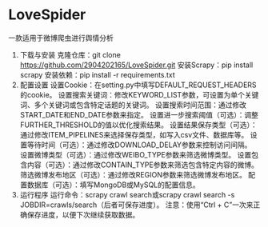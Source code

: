 # LoveSpider
一款适用于微博爬虫进行舆情分析
1. 下载与安装
克隆仓库：git clone https://github.com/2904202165/LoveSpider.git
安装Scrapy：pip install scrapy
安装依赖：pip install -r requirements.txt
2. 配置设置
设置Cookie：在setting.py中填写DEFAULT_REQUEST_HEADERS的cookie。
设置搜索关键词：修改KEYWORD_LIST参数，可设置为单个关键词、多个关键词或包含特定话题的关键词。
设置搜索时间范围：通过修改START_DATE和END_DATE参数来指定。
设置进一步搜索阈值（可选）：调整FURTHER_THRESHOLD的值以优化搜索结果。
设置结果保存类型（可选）：通过修改ITEM_PIPELINES来选择保存类型，如写入csv文件、数据库等。
设置等待时间（可选）：通过修改DOWNLOAD_DELAY参数来控制访问间隔。
设置微博类型（可选）：通过修改WEIBO_TYPE参数来筛选微博类型。
设置包含内容（可选）：通过修改CONTAIN_TYPE参数来筛选包含特定内容的微博。
筛选微博发布地区（可选）：通过修改REGION参数来筛选微博发布地区。
配置数据库（可选）：填写MongoDB或MySQL的配置信息。
3. 运行程序
运行命令：scrapy crawl search或scrapy crawl search -s JOBDIR=crawls/search（后者可保存进度）。
注意：使用“Ctrl + C”一次来正确保存进度，以便下次继续获取数据。
